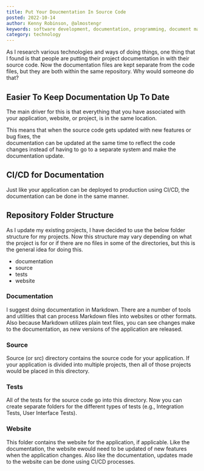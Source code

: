 ```yaml
---
title: Put Your Doucmentation In Source Code
posted: 2022-10-14
author: Kenny Robinson, @almostengr
keywords: software development, documentation, programming, document management
category: technology
---
```


As I research various technologies and ways of doing things, one thing that I found is that 
people are putting their project documentation in with their source code. Now the documentation
files are kept separate from the code files, but they are both within the same repository. 
Why would someone do that?

## Easier To Keep Documentation Up To Date

The main driver for this is that everything that you have associated with your application, 
website, or project, is in the same location. 

This means that when the source code gets updated with new features or bug fixes, the  
documentation can be updated at the same time to reflect the code changes instead of having to go 
to a separate system and make the documentation update.

## CI/CD for Documentation

Just like your application can be deployed to production using CI/CD, the documentation
can be done in the same manner. 

## Repository Folder Structure

As I update my existing projects, I have decided to use the below folder structure for my projects. 
Now this structure may vary depending on what the project is for or if there are no files in 
some of the directories, but this is the general idea for doing this. 

* documentation
* source
* tests
* website

### Documentation

I suggest doing documentation in Markdown. There are a number of tools and utilities that can 
process Markdown files into websites or other formats. Also because Markdown utilizes plain 
text files, you can see changes make to the documentation, as new versions of the application 
are released.

### Source

Source (or src) directory contains the source code for your application. If your application is 
divided into multiple projects, then all of those projects would be placed in this directory.

### Tests

All of the tests for the source code go into this directory. Now you can create separate folders
for the different types of tests (e.g., Integration Tests, User Interface Tests). 

### Website

This folder contains the website for the application, if applicable. Like the documentation, the
website ewould need to be updated of new features when the application changes. Also like the 
documentation, updates made to the website can be done using CI/CD processes.
